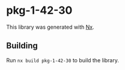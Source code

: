 # pkg-1-42-30

This library was generated with [Nx](https://nx.dev).

## Building

Run `nx build pkg-1-42-30` to build the library.

